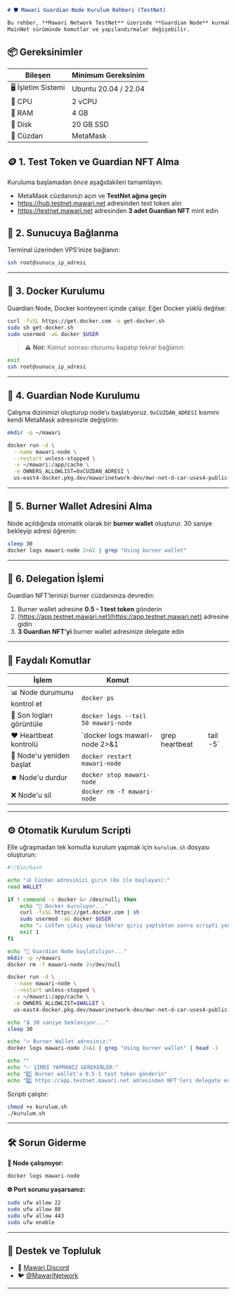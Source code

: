 ````markdown
# 🛡️ Mawari Guardian Node Kurulum Rehberi (TestNet)

Bu rehber, **Mawari Network TestNet** üzerinde **Guardian Node** kurmak isteyenler için adım adım hazırlanmıştır.  
MainNet sürümünde komutlar ve yapılandırmalar değişebilir.

````

## 📦 Gereksinimler

| Bileşen | Minimum Gereksinim |
|--------|--------------------|
| 🖥️ İşletim Sistemi | Ubuntu 20.04 / 22.04 |
| 🧠 CPU | 2 vCPU |
| 💾 RAM | 4 GB |
| 📂 Disk | 20 GB SSD |
| 🔐 Cüzdan | MetaMask |



## 🪙 1. Test Token ve Guardian NFT Alma

Kuruluma başlamadan önce aşağıdakileri tamamlayın:

- MetaMask cüzdanınızı açın ve **TestNet ağına geçin**
- https://hub.testnet.mawari.net adresinden test token alın
- https://testnet.mawari.net adresinden **3 adet Guardian NFT** mint edin



## 🔌 2. Sunucuya Bağlanma

Terminal üzerinden VPS’inize bağlanın:

```bash
ssh root@sunucu_ip_adresi
````

---

## 🐳 3. Docker Kurulumu

Guardian Node, Docker konteyneri içinde çalışır. Eğer Docker yüklü değilse:

```bash
curl -fsSL https://get.docker.com -o get-docker.sh
sudo sh get-docker.sh
sudo usermod -aG docker $USER
```

> ⚠️ **Not:** Komut sonrası oturumu kapatıp tekrar bağlanın:

```bash
exit
ssh root@sunucu_ip_adresi
```

---

## 🚀 4. Guardian Node Kurulumu

Çalışma dizinimizi oluşturup node’u başlatıyoruz.
`0xCUZDAN_ADRESI` kısmını kendi MetaMask adresinizle değiştirin:

```bash
mkdir -p ~/mawari

docker run -d \
  --name mawari-node \
  --restart unless-stopped \
  -v ~/mawari:/app/cache \
  -e OWNERS_ALLOWLIST=0xCUZDAN_ADRESI \
  us-east4-docker.pkg.dev/mawarinetwork-dev/mwr-net-d-car-uses4-public-docker-registry-e62e/mawari-node:latest
```

---

## 🔑 5. Burner Wallet Adresini Alma

Node açıldığında otomatik olarak bir **burner wallet** oluşturur.
30 saniye bekleyip adresi öğrenin:

```bash
sleep 30
docker logs mawari-node 2>&1 | grep "Using burner wallet"
```

---

## 🔁 6. Delegation İşlemi

Guardian NFT’lerinizi burner cüzdanınıza devredin:

1. Burner wallet adresine **0.5 - 1 test token** gönderin
2. [https://app.testnet.mawari.net](https://app.testnet.mawari.net) adresine gidin
3. **3 Guardian NFT’yi** burner wallet adresinize delegate edin

---

## 🧪 Faydalı Komutlar

| İşlem                       | Komut                               |                |          |
| --------------------------- | ----------------------------------- | -------------- | -------- |
| 📊 Node durumunu kontrol et | `docker ps`                         |                |          |
| 📜 Son logları görüntüle    | `docker logs --tail 50 mawari-node` |                |          |
| ❤️ Heartbeat kontrolü       | `docker logs mawari-node 2>&1       | grep heartbeat | tail -5` |
| 🔄 Node'u yeniden başlat    | `docker restart mawari-node`        |                |          |
| ⏹️ Node'u durdur            | `docker stop mawari-node`           |                |          |
| ❌ Node'u sil                | `docker rm -f mawari-node`          |                |          |

---

## ⚙️ Otomatik Kurulum Scripti

Elle uğraşmadan tek komutla kurulum yapmak için `kurulum.sh` dosyası oluşturun:

```bash
#!/bin/bash

echo "🪙 Cüzdan adresinizi girin (0x ile başlayan):"
read WALLET

if ! command -v docker &> /dev/null; then
    echo "🐳 Docker kuruluyor..."
    curl -fsSL https://get.docker.com | sh
    sudo usermod -aG docker $USER
    echo "⚠️ Lütfen çıkış yapıp tekrar giriş yaptıktan sonra scripti yeniden çalıştırın."
    exit 1
fi

echo "🚀 Guardian Node başlatılıyor..."
mkdir -p ~/mawari
docker rm -f mawari-node 2>/dev/null

docker run -d \
  --name mawari-node \
  --restart unless-stopped \
  -v ~/mawari:/app/cache \
  -e OWNERS_ALLOWLIST=$WALLET \
  us-east4-docker.pkg.dev/mawarinetwork-dev/mwr-net-d-car-uses4-public-docker-registry-e62e/mawari-node:latest

echo "⏳ 30 saniye bekleniyor..."
sleep 30

echo "🔥 Burner Wallet adresiniz:"
docker logs mawari-node 2>&1 | grep "Using burner wallet" | head -1

echo ""
echo "✅ ŞİMDİ YAPMANIZ GEREKENLER:"
echo "1️⃣ Burner wallet'a 0.5-1 test token gönderin"
echo "2️⃣ https://app.testnet.mawari.net adresinden NFT'leri delegate edin"
```

Scripti çalıştır:

```bash
chmod +x kurulum.sh
./kurulum.sh
```

---

## 🛠️ Sorun Giderme

**🔧 Node çalışmıyor:**

```bash
docker logs mawari-node
```

**🌐 Port sorunu yaşarsanız:**

```bash
sudo ufw allow 22
sudo ufw allow 80
sudo ufw allow 443
sudo ufw enable
```


---

## 🤝 Destek ve Topluluk

* 💬 [Mawari Discord](https://discord.gg/mawari)
* 🐦 [@MawariNetwork](https://twitter.com/MawariNetwork)

---
